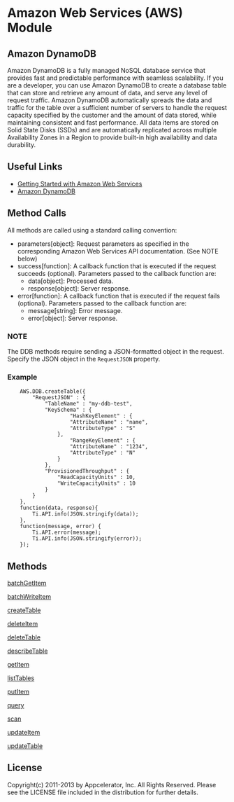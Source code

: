 # Amazon Web Services (AWS) Module

## Amazon DynamoDB

Amazon DynamoDB is a fully managed NoSQL database service that provides fast and predictable performance with seamless scalability. If you are a developer, you can use Amazon DynamoDB to create a database table that can store and retrieve any amount of data, and serve any level of request traffic. Amazon DynamoDB automatically spreads the data and traffic for the table over a sufficient number of servers to handle the request capacity specified by the customer and the amount of data stored, while maintaining consistent and fast performance. All data items are stored on Solid State Disks (SSDs) and are automatically replicated across multiple Availability Zones in a Region to provide built-in high availability and data durability.

## Useful Links

* [ Getting Started with Amazon Web Services ]( http://docs.amazonwebservices.com/gettingstarted/latest/awsgsg-intro/intro.html )
* [ Amazon DynamoDB ]( http://aws.amazon.com/documentation/dynamodb/ )

## Method Calls

All methods are called using a standard calling convention:

* parameters[object]: Request parameters as specified in the corresponding Amazon Web Services API documentation. (See NOTE below)
* success[function]: A callback function that is executed if the request succeeds (optional). Parameters passed to the callback function are:
    * data[object]: Processed data.
    * response[object]: Server response.
* error[function]: A callback function that is executed if the request fails (optional). Parameters passed to the callback function are:
    * message[string]: Error message.
    * error[object]: Server response.

### NOTE

The DDB methods require sending a JSON-formatted object in the request. Specify the JSON object in the `RequestJSON` property.

### Example

        AWS.DDB.createTable({
            "RequestJSON" : {
                "TableName" : "my-ddb-test",
                "KeySchema" : {
                        "HashKeyElement" : {
                        "AttributeName" : "name",
                        "AttributeType" : "S"
                    },
                        "RangeKeyElement" : {
                        "AttributeName" : "1234",
                        "AttributeType" : "N"
                    }
                },
                "ProvisionedThroughput" : {
                    "ReadCapacityUnits" : 10,
                    "WriteCapacityUnits" : 10
                }
            }
        },
        function(data, response){
            Ti.API.info(JSON.stringify(data));
        },
        function(message, error) {
            Ti.API.error(message);
            Ti.API.info(JSON.stringify(error));
        });

## Methods

[batchGetItem](http://docs.amazonwebservices.com/amazondynamodb/latest/developerguide/API_BatchGetItems.html)

[batchWriteItem](http://docs.amazonwebservices.com/amazondynamodb/latest/developerguide/API_BatchWriteItem.html)

[createTable](http://docs.amazonwebservices.com/amazondynamodb/latest/developerguide/API_CreateTable.html)

[deleteItem](http://docs.amazonwebservices.com/amazondynamodb/latest/developerguide/API_DeleteItem.html)

[deleteTable](http://docs.amazonwebservices.com/amazondynamodb/latest/developerguide/API_DeleteTable.html)

[describeTable](http://docs.amazonwebservices.com/amazondynamodb/latest/developerguide/API_DescribeTables.html)

[getItem](http://docs.amazonwebservices.com/amazondynamodb/latest/developerguide/API_GetItem.html)

[listTables](http://docs.amazonwebservices.com/amazondynamodb/latest/developerguide/API_ListTables.html)

[putItem](http://docs.amazonwebservices.com/amazondynamodb/latest/developerguide/API_PutItem.html)

[query](http://docs.amazonwebservices.com/amazondynamodb/latest/developerguide/API_Query.html)

[scan](http://docs.amazonwebservices.com/amazondynamodb/latest/developerguide/API_Scan.html)

[updateItem](http://docs.amazonwebservices.com/amazondynamodb/latest/developerguide/API_UpdateItem.html)

[updateTable](http://docs.amazonwebservices.com/amazondynamodb/latest/developerguide/API_UpdateTable.html)

## License

Copyright(c) 2011-2013 by Appcelerator, Inc. All Rights Reserved. Please see the LICENSE file included in the distribution for further details.
